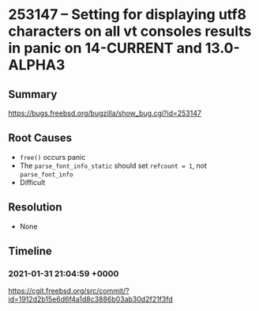 # 253147 – Setting for displaying utf8 characters on all vt consoles results in panic on 14-CURRENT and 13.0-ALPHA3

## Summary

https://bugs.freebsd.org/bugzilla/show_bug.cgi?id=253147

## Root Causes

* `free()` occurs panic
* The `parse_font_info_static` should set `refcount = 1`, not `parse_font_info`
* Difficult

## Resolution

* None

## Timeline

### 2021-01-31 21:04:59 +0000

https://cgit.freebsd.org/src/commit/?id=1912d2b15e6d6f4a1d8c3886b03ab30d2f21f3fd
